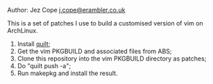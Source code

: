 Author: Jez Cope <j.cope@erambler.co.uk>

This is a set of patches I use to build a customised version of vim on
ArchLinux.

1. Install [quilt][];
2. Get the vim PKGBUILD and associated files from ABS;
3. Clone this repository into the vim PKGBUILD directory as patches;
4. Do "quilt push -a";
5. Run makepkg and install the result.

[quilt]: http://mybravenewworld.wordpress.com/2007/11/13/quilt-patch-management/
